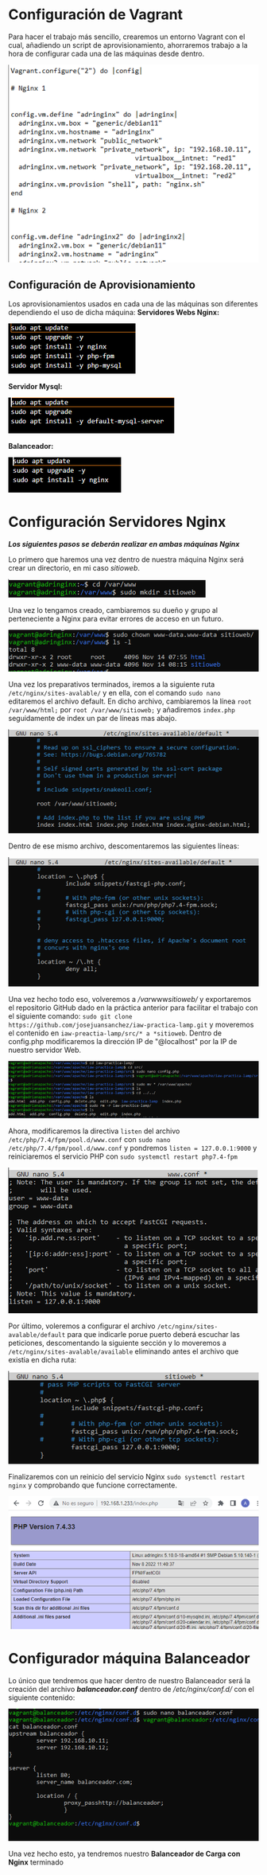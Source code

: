 # Configuración de Vagrant

Para hacer el trabajo más sencillo, crearemos un entorno Vagrant con el cual, añadiendo un script de aprovisionamiento, ahorraremos trabajo a la hora de configurar cada una de las máquinas desde dentro.

![](capturas/Captura0.PNG)

## Configuración de Aprovisionamiento

Los aprovisionamientos usados en cada una de las máquinas son diferentes dependiendo el uso de dicha máquina:
**Servidores Webs Nginx:**

![](capturas/Capturan.PNG)

**Servidor Mysql:**

![](capturas/Capturam.PNG)

**Balanceador:**

![](capturas/Capturab.PNG)

# Configuración Servidores Nginx

***Los siguientes pasos se deberán realizar en ambas máquinas Nginx***

Lo primero que haremos una vez dentro de nuestra máquina Nginx será crear un directorio, en mi caso *sitioweb*.

![](capturas/Captura.PNG)

Una vez lo tengamos creado, cambiaremos su dueño y grupo al perteneciente a Nginx para evitar errores de acceso en un futuro.

![](capturas/Captura2.PNG)

Una vez los preparativos terminados, iremos a la siguiente ruta `/etc/nginx/sites-avalable/` y en ella, con el comando `sudo nano` editaremos el archivo default.
En dicho archivo, cambiaremos la línea `root /var/www/html;` por `root /var/www/sitioweb;` y añadiremos `index.php` seguidamente de index un par de líneas mas abajo.

![](capturas/Captura3.PNG)

Dentro de ese mismo archivo, descomentaremos las siguientes líneas:

![](capturas/Captura4.PNG)

Una vez hecho todo eso, volveremos a */var*www*sitioweb/* y exportaremos el repositorio GitHub dado en la práctica anterior para facilitar el trabajo con el siguiente comando: `sudo git clone https://github.com/josejuansanchez/iaw-practica-lamp.git` y moveremos el contenido en `iaw-preactia-lamp/src/* a *sitioweb`.
Dentro de config.php modificaremos la dirección IP de "@localhost" por la IP de nuestro servidor Web.

![Imagen de la práctica anterior debido a que me salté este paso en un inicio](capturas/Capturaf.PNG)

Ahora, modificaremos la directiva `listen` del archivo `/etc/php/7.4/fpm/pool.d/www.conf` con `sudo nano /etc/php/7.4/fpm/pool.d/www.conf` y pondremos `listen = 127.0.0.1:9000` y reiniciaremos el servicio PHP con `sudo systemctl restart php7.4-fpm`

![](capturas/Captura6.PNG)

Por último, voleremos a configurar el archivo `/etc/nginx/sites-avalable/default` para que indicarle porue puerto deberá escuchar las peticiones, descomentando la siguiente sección y lo moveremos a `/etc/nginx/sites-avalable/available` eliminando antes el archivo que existia en dicha ruta:

![](capturas/Captura7.PNG)

Finalizaremos con un reinicio del servicio Nginx `sudo systemctl restart nginx` y comprobando que funcione correctamente.

![](capturas/Captura8.PNG)


# Configurador máquina Balanceador

Lo único que tendremos que hacer dentro de nuestro Balanceador será la creación del archivo ***balanceador.conf*** dentro de */etc/nginx/conf.d/* con el siguiente contenido:

![](capturas/Captura15.PNG)

Una vez hecho esto, ya tendremos nuestro **Balanceador de Carga con Nginx** terminado

